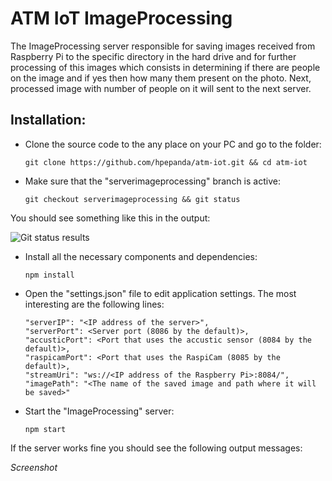 # ATM IoT ImageProcessing
The ImageProcessing server responsible for saving images received from Raspberry Pi to the specific directory in the hard drive and for further processing of this images which consists in determining if there are people on the image and if yes then how many them present on the photo. Next, processed image with number of people on it will sent to the next server.

## Installation:
+ Clone the source code to the any place on your PC and go to the folder:

    ```
    git clone https://github.com/hpepanda/atm-iot.git && cd atm-iot
    ```
+ Make sure that the "serverimageprocessing" branch is active:

    ```
    git checkout serverimageprocessing && git status
    ```
You should see something like this in the output:

  ![Git status results](https://cloud.githubusercontent.com/assets/20835203/17737700/e981bae2-6496-11e6-9590-a337d949f019.png)

+ Install all the necessary components and dependencies:

    ```
    npm install
    ```
+ Open the "settings.json" file to edit application settings. The most interesting are the following lines:

    ```
    "serverIP": "<IP address of the server>",
    "serverPort": <Server port (8086 by the default)>,
    "accusticPort": <Port that uses the accustic sensor (8084 by the default)>,
    "raspicamPort": <Port that uses the RaspiCam (8085 by the default)>,
    "streamUri": "ws://<IP address of the Raspberry Pi>:8084/",
    "imagePath": "<The name of the saved image and path where it will be saved>"
    ```
+ Start the "ImageProcessing" server:

    ```
    npm start
    ```
If the server works fine you should see the following output messages:

*Screenshot*
